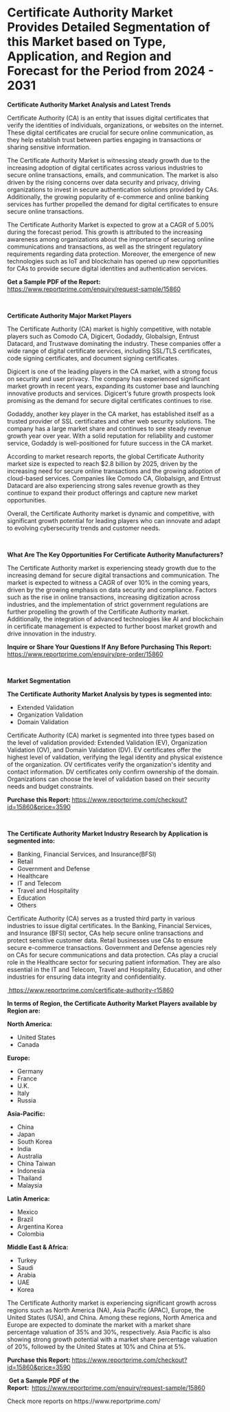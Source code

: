 <p><h1>Certificate Authority Market Provides Detailed Segmentation of this Market based on Type, Application, and Region and Forecast for the Period from 2024 - 2031</h1></p><p><strong>Certificate Authority Market Analysis and Latest Trends</strong></p>
<p><p>Certificate Authority (CA) is an entity that issues digital certificates that verify the identities of individuals, organizations, or websites on the internet. These digital certificates are crucial for secure online communication, as they help establish trust between parties engaging in transactions or sharing sensitive information.</p><p>The Certificate Authority Market is witnessing steady growth due to the increasing adoption of digital certificates across various industries to secure online transactions, emails, and communication. The market is also driven by the rising concerns over data security and privacy, driving organizations to invest in secure authentication solutions provided by CAs. Additionally, the growing popularity of e-commerce and online banking services has further propelled the demand for digital certificates to ensure secure online transactions.</p><p>The Certificate Authority Market is expected to grow at a CAGR of 5.00% during the forecast period. This growth is attributed to the increasing awareness among organizations about the importance of securing online communications and transactions, as well as the stringent regulatory requirements regarding data protection. Moreover, the emergence of new technologies such as IoT and blockchain has opened up new opportunities for CAs to provide secure digital identities and authentication services.</p></p>
<p><strong>Get a Sample PDF of the Report:&nbsp;</strong> <a href="https://www.reportprime.com/enquiry/request-sample/15860">https://www.reportprime.com/enquiry/request-sample/15860</a></p>
<p>&nbsp;</p>
<p><strong>Certificate Authority Major Market Players</strong></p>
<p><p>The Certificate Authority (CA) market is highly competitive, with notable players such as Comodo CA, Digicert, Godaddy, Globalsign, Entrust Datacard, and Trustwave dominating the industry. These companies offer a wide range of digital certificate services, including SSL/TLS certificates, code signing certificates, and document signing certificates.</p><p>Digicert is one of the leading players in the CA market, with a strong focus on security and user privacy. The company has experienced significant market growth in recent years, expanding its customer base and launching innovative products and services. Digicert's future growth prospects look promising as the demand for secure digital certificates continues to rise.</p><p>Godaddy, another key player in the CA market, has established itself as a trusted provider of SSL certificates and other web security solutions. The company has a large market share and continues to see steady revenue growth year over year. With a solid reputation for reliability and customer service, Godaddy is well-positioned for future success in the CA market.</p><p>According to market research reports, the global Certificate Authority market size is expected to reach $2.8 billion by 2025, driven by the increasing need for secure online transactions and the growing adoption of cloud-based services. Companies like Comodo CA, Globalsign, and Entrust Datacard are also experiencing strong sales revenue growth as they continue to expand their product offerings and capture new market opportunities.</p><p>Overall, the Certificate Authority market is dynamic and competitive, with significant growth potential for leading players who can innovate and adapt to evolving cybersecurity trends and customer needs.</p></p>
<p>&nbsp;</p>
<p><strong>What Are The Key Opportunities For Certificate Authority Manufacturers?</strong></p>
<p><p>The Certificate Authority market is experiencing steady growth due to the increasing demand for secure digital transactions and communication. The market is expected to witness a CAGR of over 10% in the coming years, driven by the growing emphasis on data security and compliance. Factors such as the rise in online transactions, increasing digitization across industries, and the implementation of strict government regulations are further propelling the growth of the Certificate Authority market. Additionally, the integration of advanced technologies like AI and blockchain in certificate management is expected to further boost market growth and drive innovation in the industry.</p></p>
<p><strong>Inquire or Share Your Questions If Any Before Purchasing This Report:</strong> <a href="https://www.reportprime.com/enquiry/pre-order/15860">https://www.reportprime.com/enquiry/pre-order/15860</a></p>
<p>&nbsp;</p>
<p><strong>Market Segmentation</strong></p>
<p><strong>The Certificate Authority Market Analysis by types is segmented into:</strong></p>
<p><ul><li>Extended Validation</li><li>Organization Validation</li><li>Domain Validation</li></ul></p>
<p><p>Certificate Authority (CA) market is segmented into three types based on the level of validation provided: Extended Validation (EV), Organization Validation (OV), and Domain Validation (DV). EV certificates offer the highest level of validation, verifying the legal identity and physical existence of the organization. OV certificates verify the organization's identity and contact information. DV certificates only confirm ownership of the domain. Organizations can choose the level of validation based on their security needs and budget constraints.</p></p>
<p><strong>Purchase this Report:&nbsp;</strong><a href="https://www.reportprime.com/checkout?id=15860&price=3590">https://www.reportprime.com/checkout?id=15860&price=3590</a></p>
<p>&nbsp;</p>
<p><strong>The Certificate Authority Market Industry Research by Application is segmented into:</strong></p>
<p><ul><li>Banking, Financial Services, and Insurance(BFSI)</li><li>Retail</li><li>Government and Defense</li><li>Healthcare</li><li>IT and Telecom</li><li>Travel and Hospitality</li><li>Education</li><li>Others</li></ul></p>
<p><p>Certificate Authority (CA) serves as a trusted third party in various industries to issue digital certificates. In the Banking, Financial Services, and Insurance (BFSI) sector, CAs help secure online transactions and protect sensitive customer data. Retail businesses use CAs to ensure secure e-commerce transactions. Government and Defense agencies rely on CAs for secure communications and data protection. CAs play a crucial role in the Healthcare sector for securing patient information. They are also essential in the IT and Telecom, Travel and Hospitality, Education, and other industries for ensuring data integrity and confidentiality.</p></p>
<p><a href="https://www.reportprime.com/certificate-authority-r15860">&nbsp;https://www.reportprime.com/certificate-authority-r15860</a></p>
<p><strong>In terms of Region, the Certificate Authority Market Players available by Region are:</strong></p>
<p>
    <p> <strong> North America: </strong>
        <ul>
            <li>United States</li>
            <li>Canada</li>
        </ul>
        </p> 
    <p> <strong> Europe: </strong>
        <ul>
            <li>Germany</li>
            <li>France</li>
            <li>U.K.</li>
            <li>Italy</li>
            <li>Russia</li>
        </ul>
        </p> 
    <p> <strong> Asia-Pacific: </strong>
        <ul>
            <li>China</li>
            <li>Japan</li>
            <li>South Korea</li>
            <li>India</li>
            <li>Australia</li>
            <li>China Taiwan</li>
            <li>Indonesia</li>
            <li>Thailand</li>
            <li>Malaysia</li>
        </ul>
        </p> 
    <p> <strong> Latin America: </strong>
        <ul>
            <li>Mexico</li>
            <li>Brazil</li>
            <li>Argentina Korea</li>
            <li>Colombia</li>
        </ul>
        </p> 
    <p> <strong> Middle East & Africa: </strong>
        <ul>
            <li>Turkey</li>
            <li>Saudi</li>
            <li>Arabia</li>
            <li>UAE</li>
            <li>Korea</li>
        </ul>
    </p>
    </p>
<p><p>The Certificate Authority market is experiencing significant growth across regions such as North America (NA), Asia Pacific (APAC), Europe, the United States (USA), and China. Among these regions, North America and Europe are expected to dominate the market with a market share percentage valuation of 35% and 30%, respectively. Asia Pacific is also showing strong growth potential with a market share percentage valuation of 20%, followed by the United States at 10% and China at 5%.</p></p>
<p><strong>Purchase this Report: </strong><a href="https://www.reportprime.com/checkout?id=15860&price=3590">https://www.reportprime.com/checkout?id=15860&price=3590</a></p>
<p>&nbsp;<strong>Get a Sample PDF of the Report:&nbsp;&nbsp;</strong><a href="https://www.reportprime.com/enquiry/request-sample/15860">https://www.reportprime.com/enquiry/request-sample/15860</a></p>
<p><strong></strong></p>
<p>Check more reports on https://www.reportprime.com/</p>